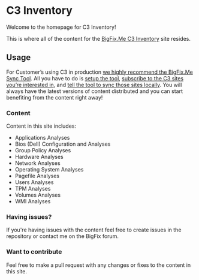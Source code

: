 # C3 Inventory
Welcome to the homepage for C3 Inventory!

This is where all of the content for the [BigFix.Me C3 Inventory](https://bigfix.me/site/details/10400#tabs-2) site resides.

## Usage

For Customer’s using C3 in production [we highly recommend the BigFix.Me Sync Tool](https://bigfix.me/learn#tabs-5). All you have to do is [setup the tool](https://bigfix.me/learn#tabs-5), [subscribe to the C3 sites you’re interested in](https://bigfix.me/user/strawgate#tabs-3), and [tell the tool to sync those sites locally](https://forum.bigfix.com/uploads/default/original/2X/e/e58d2809d04e68fe25633692b78beaf789e2c740.png). You will always have the latest versions of content distributed and you can start benefiting from the content right away!

### Content

Content in this site includes:

* Applications Analyses
* Bios (Dell) Configuration and Analyses
* Group Policy Analyses
* Hardware Analyses
* Network Analyses
* Operating System Analyses
* Pagefile Analyses
* Users Analyses
* TPM Analyses
* Volumes Analyses
* WMI Analyses

### Having issues?

If you're having issues with the content feel free to create issues in the repository or contact me on the BigFix forum.

### Want to contribute

Feel free to make a pull request with any changes or fixes to the content in this site.
